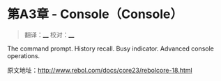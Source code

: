 # 第A3章 - Console（Console）

> 翻译：[__](#) 校对：[__](#)

The command prompt. History recall. Busy indicator. Advanced console operations.

原文地址：http://www.rebol.com/docs/core23/rebolcore-18.html